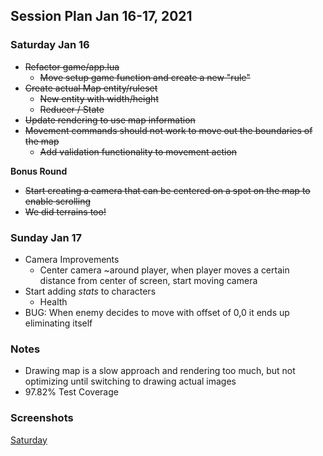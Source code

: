 ## Session Plan Jan 16-17, 2021

### Saturday Jan 16
- ~~Refactor game/app.lua~~
  - ~~Move setup game function and create a new "rule"~~
- ~~Create actual Map entity/ruleset~~
  - ~~New entity with width/height~~
  - ~~Reducer / State~~
- ~~Update rendering to use map information~~
- ~~Movement commands should not work to move out the boundaries of the map~~
  - ~~Add validation functionality to movement action~~

**Bonus Round**
- ~~Start creating a camera that can be centered on a spot on the map to enable scrolling~~
- ~~We did terrains too!~~


### Sunday Jan 17
- Camera Improvements
  - Center camera ~around player, when player moves a certain distance from center of screen, start moving camera
- Start adding *stats* to characters
  - Health
- BUG: When enemy decides to move with offset of 0,0 it ends up eliminating itself

  


### Notes
- Drawing map is a slow approach and rendering too much, but not optimizing until switching to drawing actual images
- 97.82% Test Coverage


### Screenshots
[Saturday](https://www.dropbox.com/s/iugxvvp3h2iqary/screenshot%202021-01-16%20212254.png?dl=0)